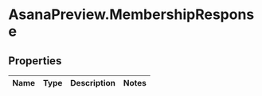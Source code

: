 # AsanaPreview.MembershipResponse

## Properties
Name | Type | Description | Notes
------------ | ------------- | ------------- | -------------
